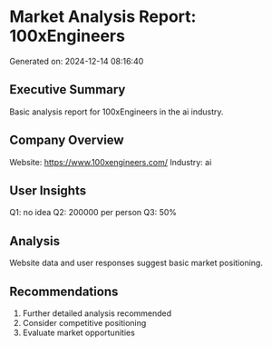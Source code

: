 # Market Analysis Report: 100xEngineers
Generated on: 2024-12-14 08:16:40

## Executive Summary
Basic analysis report for 100xEngineers in the ai industry.

## Company Overview
Website: https://www.100xengineers.com/
Industry: ai

## User Insights
Q1: no idea
Q2: 200000 per person
Q3: 50%

## Analysis
Website data and user responses suggest basic market positioning.

## Recommendations
1. Further detailed analysis recommended
2. Consider competitive positioning
3. Evaluate market opportunities
